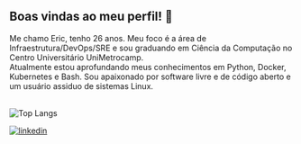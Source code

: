 ## Boas vindas ao meu perfil! 👋
<span align="left">
Me chamo Eric, tenho 26 anos. Meu foco é a área de Infraestrutura/DevOps/SRE e sou graduando em Ciência da Computação no Centro Universitário UniMetrocamp.<br>
Atualmente estou aprofundando meus conhecimentos em Python, Docker, Kubernetes e Bash. 
Sou apaixonado por software livre e de código aberto e um usuário assiduo de sistemas Linux.
</span>
<br> 
<br>

![Top Langs](https://github-readme-stats.vercel.app/api/top-langs/?username=ericsrodrigues&layout=compact&bg_color=24273a&text_color=cad3f5&icon_color=c6a0f6&title_color=8bd5ca)

[![linkedin](https://img.shields.io/badge/linkedin-0A66C2?style=for-the-badge&logo=linkedin&logoColor=white)](https://www.linkedin.com/in/ericsrodrigues)

